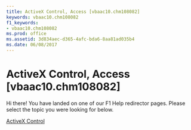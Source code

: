 ```yaml
---
title: ActiveX Control, Access [vbaac10.chm108082]
keywords: vbaac10.chm108082
f1_keywords:
- vbaac10.chm108082
ms.prod: office
ms.assetid: 3d834aec-d365-4afc-bda6-8aa81ad035b4
ms.date: 06/08/2017
---
```



# ActiveX Control, Access [vbaac10.chm108082]

Hi there! You have landed on one of our F1 Help redirector pages. Please select the topic you were looking for below.

[ActiveX Control](http://msdn.microsoft.com/library/61597775-7efd-1844-a0f3-39274f46e99f%28Office.15%29.aspx)

